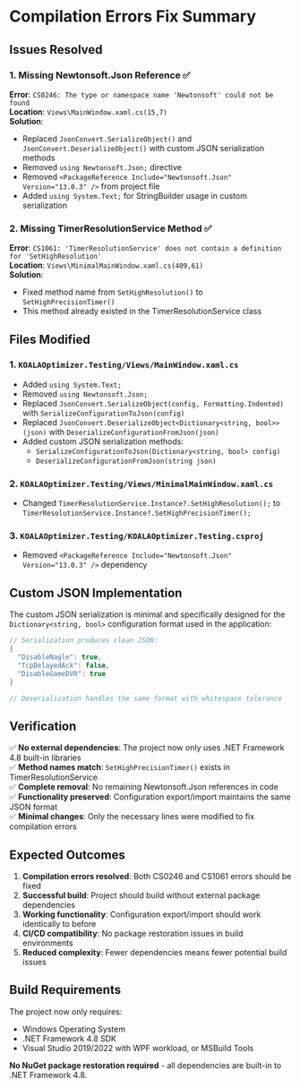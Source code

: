 # Compilation Errors Fix Summary

## Issues Resolved

### 1. Missing Newtonsoft.Json Reference ✅
**Error**: `CS0246: The type or namespace name 'Newtonsoft' could not be found`  
**Location**: `Views\MainWindow.xaml.cs(15,7)`  
**Solution**: 
- Replaced `JsonConvert.SerializeObject()` and `JsonConvert.DeserializeObject()` with custom JSON serialization methods
- Removed `using Newtonsoft.Json;` directive
- Removed `<PackageReference Include="Newtonsoft.Json" Version="13.0.3" />` from project file
- Added `using System.Text;` for StringBuilder usage in custom serialization

### 2. Missing TimerResolutionService Method ✅
**Error**: `CS1061: 'TimerResolutionService' does not contain a definition for 'SetHighResolution'`  
**Location**: `Views\MinimalMainWindow.xaml.cs(409,61)`  
**Solution**: 
- Fixed method name from `SetHighResolution()` to `SetHighPrecisionTimer()`
- This method already existed in the TimerResolutionService class

## Files Modified

### 1. `KOALAOptimizer.Testing/Views/MainWindow.xaml.cs`
- Added `using System.Text;`
- Removed `using Newtonsoft.Json;`
- Replaced `JsonConvert.SerializeObject(config, Formatting.Indented)` with `SerializeConfigurationToJson(config)`
- Replaced `JsonConvert.DeserializeObject<Dictionary<string, bool>>(json)` with `DeserializeConfigurationFromJson(json)`
- Added custom JSON serialization methods:
  - `SerializeConfigurationToJson(Dictionary<string, bool> config)`
  - `DeserializeConfigurationFromJson(string json)`

### 2. `KOALAOptimizer.Testing/Views/MinimalMainWindow.xaml.cs`
- Changed `TimerResolutionService.Instance?.SetHighResolution();` to `TimerResolutionService.Instance?.SetHighPrecisionTimer();`

### 3. `KOALAOptimizer.Testing/KOALAOptimizer.Testing.csproj`
- Removed `<PackageReference Include="Newtonsoft.Json" Version="13.0.3" />` dependency

## Custom JSON Implementation

The custom JSON serialization is minimal and specifically designed for the `Dictionary<string, bool>` configuration format used in the application:

```csharp
// Serialization produces clean JSON:
{
  "DisableNagle": true,
  "TcpDelayedAck": false,
  "DisableGameDVR": true
}

// Deserialization handles the same format with whitespace tolerance
```

## Verification

✅ **No external dependencies**: The project now only uses .NET Framework 4.8 built-in libraries  
✅ **Method names match**: `SetHighPrecisionTimer()` exists in TimerResolutionService  
✅ **Complete removal**: No remaining Newtonsoft.Json references in code  
✅ **Functionality preserved**: Configuration export/import maintains the same JSON format  
✅ **Minimal changes**: Only the necessary lines were modified to fix compilation errors  

## Expected Outcomes

1. **Compilation errors resolved**: Both CS0246 and CS1061 errors should be fixed
2. **Successful build**: Project should build without external package dependencies  
3. **Working functionality**: Configuration export/import should work identically to before
4. **CI/CD compatibility**: No package restoration issues in build environments
5. **Reduced complexity**: Fewer dependencies means fewer potential build issues

## Build Requirements

The project now only requires:
- Windows Operating System
- .NET Framework 4.8 SDK
- Visual Studio 2019/2022 with WPF workload, or MSBuild Tools

**No NuGet package restoration required** - all dependencies are built-in to .NET Framework 4.8.